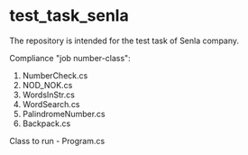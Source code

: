 # test_task_senla
The repository is intended for the test task of Senla company.

  Compliance "job number-class":

1. NumberCheck.cs
2. NOD_NOK.cs
3. WordsInStr.cs
4. WordSearch.cs
5. PalindromeNumber.cs
6. Backpack.cs

Class to run - Program.cs
